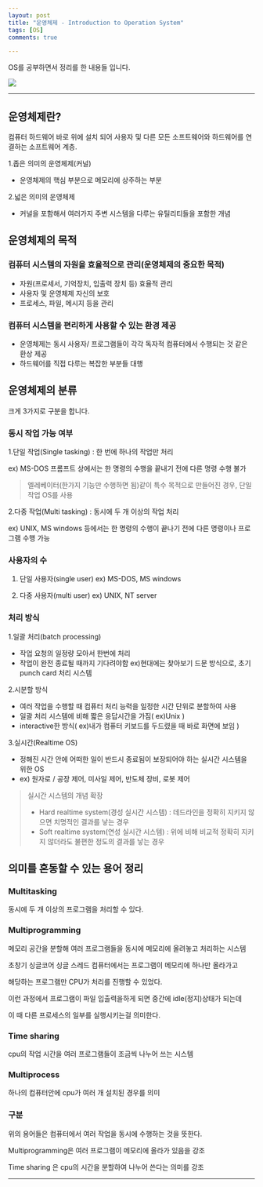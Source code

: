 ```yaml
---
layout: post
title: "운영체제 - Introduction to Operation System"
tags: [OS]
comments: true

---
```


OS를 공부하면서 정리를 한 내용들 입니다.<br>

<img src = "https://cdn.ttgtmedia.com/rms/onlineimages/whatis-how_operating_systems_work.png">

---




## 운영체제란?

컴퓨터 하드웨어 바로 위에 설치 되어 사용자 및 다른 모든 소프트웨어와 하드웨어를 연결하는 소프트웨어 계층.

1.좁은 의미의 운영체제(커널)
* 운영체제의 핵심 부분으로 메모리에 상주하는 부분

2.넓은 의미의 운영체제
* 커널을 포함해서 여러가지 주변 시스템을 다루는 유틸리티들을 포함한 개념




## 운영체제의 목적

### 컴퓨터 시스템의 자원을 효율적으로 관리(운영체제의 중요한 목적)
* 자원(프로세서, 기억장치, 입출력 장치 등) 효율적 관리
* 사용자 및 운영체제 자신의 보호
* 프로세스, 파일, 메시지 등을 관리


### 컴퓨터 시스템을 편리하게 사용할 수 있는 환경 제공
* 운영체제는 동시 사용자/ 프로그램들이 각각 독자적 컴퓨터에서 수행되는 것 같은 환상 제공
* 하드웨어를 직접 다루는 복잡한 부분들 대행




## 운영체제의 분류

크게 3가지로 구분을 합니다.


### 동시 작업 가능 여부
1.단일 작업(Single tasking) : 한 번에 하나의 작업만 처리

ex) MS-DOS 프롬프트 상에서는 한 명령의 수행을 끝내기 전에 다른 명령 수행 불가

> 엘레베이터(한가지 기능만 수행하면 됨)같이 특수 목적으로 만들어진 경우, 단일 작업 OS를 사용

2.다중 작업(Multi tasking) : 동시에 두 개 이상의 작업 처리

ex) UNIX, MS windows 등에서는 한 명령의 수행이 끝나기 전에 다른 명령이나 프로그램 수행 가능



### 사용자의 수

1. 단일 사용자(single user)
ex) MS-DOS, MS windows

2. 다중 사용자(multi user)
ex) UNIX, NT server



### 처리 방식

1.일괄 처리(batch processing)
* 작업 요청의 일정량 모아서 한번에 처리
* 작업이 완전 종료될 때까지 기다려야함
ex)현대에는 찾아보기 드문 방식으로, 초기 punch card 처리 시스템

2.시분할 방식
* 여러 작업을 수행할 때 컴퓨터 처리 능력을 일정한 시간 단위로 분할하여 사용
* 일괄 처리 시스템에 비해 짧은 응답시간을 가짐( ex)Unix )
* interactive한 방식( ex)내가 컴퓨터 키보드를 두드렸을 때 바로 화면에 보임 )

3.실시간(Realtime OS)
* 정해진 시간 안에 어떠한 일이 반드시 종료됨이 보장되어야 하는 실시간 시스템을 위한 OS
* ex) 원자로 / 공장 제어, 미사일 제어, 반도체 장비, 로봇 제어

> 실시간 시스템의 개념 확장<br>
> * Hard realtime system(경성 실시간 시스템) : 데드라인을 정확히 지키지 않으면 치명적인 결과를 낳는 경우
> * Soft realtime system(연성 실시간 시스템) : 위에 비해 비교적 정확히 지키지 않더라도 불편한 정도의 결과를 낳는 경우
 
 
 
 
 ## 의미를 혼동할 수 있는 용어 정리
 
 
 ### Multitasking
 
 동시에 두 개 이상의 프로그램을 처리할 수 있다.
 
 
 ### Multiprogramming
 
 메모리 공간을 분할해 여러 프로그램들을 동시에 메모리에 올려놓고 처리하는 시스템
 
 초창기 싱글코어 싱글 스레드 컴퓨터에서는 프로그램이 메모리에 하나만 올라가고 
 
 해당하는 프로그램만 CPU가 처리를 진행할 수 있었다. 
 
 이런 과정에서 프로그램이 파일 입출력을하게 되면 중간에 idle(정지)상태가 되는데 
 
 이 때 다른 프로세스의 일부를 실행시키는걸 의미한다.



 ### Time sharing
 
 cpu의 작업 시간을 여러 프로그램들이 조금씩 나누어 쓰는 시스템
 
 
 ###  Multiprocess
 
 하나의 컴퓨터안에 cpu가 여러 개 설치된 경우를 의미
 
 
 ### 구분
 
 위의 용어들은 컴퓨터에서 여러 작업을 동시에 수행하는 것을 뜻한다.
 
 Multiprogramming은 여러 프로그램이 메모리에 올라가 있음을 강조

 Time sharing 은 cpu의 시간을 분할하여 나누어 쓴다는 의미를 강조


---
